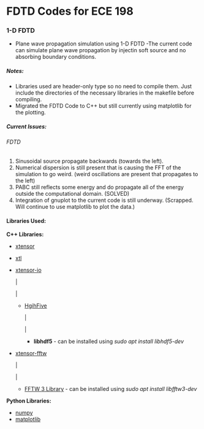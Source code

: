# FDTD Codes for ECE 198

### 1-D FDTD
* Plane wave propagation simulation using 1-D FDTD 
    -The current code can simulate plane wave propagation by injectin soft source and no absorbing boundary conditions.





##### Notes:
* Libraries used are header-only type so no need to compile them. Just include the directories of the necessary libraries in the makefile before compiling.
* Migrated the FDTD Code to C++ but still currently using matplotlib for the plotting.

##### Current Issues:

###### FDTD
1. Sinusoidal source propagate backwards (towards the left).
2. Numerical dispersion is still present that is causing the FFT of the simulation to go weird. (weird oscillations are present that propagates to the left)
3. PABC still reflects some energy and do propagate all of the energy outside the computational domain. (SOLVED)
4. Integration of gnuplot to the current code is still underway. (Scrapped. Will continue to use matplotlib to plot the data.)

#### Libraries Used:

**C++ Libraries:**
* [xtensor](https://github.com/xtensor-stack/xtensor)
* [xtl](https://github.com/xtensor-stack/xtl)
* [xtensor-io](https://github.com/xtensor-stack/xtensor-io)

   |

   |

    * [HgihFive](https://github.com/BlueBrain/HighFive)   

        |

        |

        * **libhdf5** - can be installed using *sudo apt install libhdf5-dev*

* [xtensor-fftw](https://github.com/xtensor-stack/xtensor-fftw.git)
    
    |

    |

    * [FFTW 3 Library](http://www.fftw.org/) - can be installed using *sudo apt install libfftw3-dev*

**Python Libraries:**
* [numpy](https://numpy.org/doc/stable/)
* [matplotlib](https://matplotlib.org/stable/contents.html)
